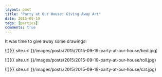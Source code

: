 ```yaml
---
layout: post
title: "Party at Our House: Giving Away Art"
date: 2015-09-19
tags: [parties]
comments: true
---
```

It was time to give away some drawings!

![]({{ site.url }}/images/posts/2015/2015-09-19-party-at-our-house/bed.jpg)

![]({{ site.url }}/images/posts/2015/2015-09-19-party-at-our-house/roll.jpg)

![]({{ site.url }}/images/posts/2015/2015-09-19-party-at-our-house/cat.jpg)

